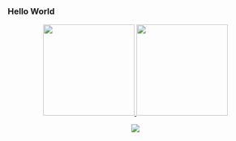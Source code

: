 ### Hello World

<div align="center">
  <a href="https://github.com/arnaldotecadm">
  <img height="180em" src="https://github-readme-stats-sigma-five.vercel.app/api?username=arnaldotecadm&show_icons=true&theme=gruvbox&include_all_commits=true&count_private=true"/>
  <img height="180em" src="https://github-readme-stats-sigma-five.vercel.app/api/top-langs/?username=arnaldotecadm&layout=compact&langs_count=7&theme=gruvbox"/>
  </a>
 <br>
 
  <a href="https://www.linkedin.com/in/arnaldocicero/" target="_blank"><img src="https://img.shields.io/badge/-LinkedIn-%230077B5?style=for-the-badge&logo=linkedin&logoColor=white" target="_blank"></a> 

  <br />

 <!--<img height="180em" src="https://github-readme-streak-stats.herokuapp.com/?user=arnaldotecadm&"/>-->
</div>
